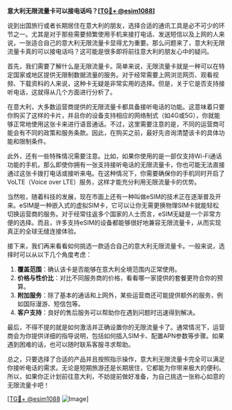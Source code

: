 **意大利无限流量卡可以接电话吗？[[TG💪+ @esim1088](https://t.me/s/esim1088)]**

说到出国旅行或者长期居住在意大利的朋友，选择合适的通讯工具是必不可少的环节之一。尤其是对于那些需要频繁使用手机来接打电话、发送短信以及上网的人来说，一张适合自己的意大利无限流量卡显得尤为重要。那么问题来了，意大利无限流量卡真的可以接电话吗？这可能是很多即将前往意大利的朋友心中的疑问。

首先，我们需要了解什么是无限流量卡。简单来说，无限流量卡就是一种可以在特定国家或地区提供无限制数据流量的服务。对于经常需要上网浏览网页、观看视频、下载资料的人来说，这种卡无疑是非常实用的选择。但是，关于它是否支持接听电话，这就得从几个方面进行分析了。

在意大利，大多数运营商提供的无限流量卡都具备接听电话的功能。这意味着只要你购买了这样的卡片，并且你的设备支持相应的网络制式（如4G或5G），你就能够正常地使用这张卡来进行语音通话。不过，这里需要注意的是，不同的运营商可能会有不同的政策和服务条款。因此，在购买之前，最好先咨询清楚该卡的具体功能和限制条件。

此外，还有一些特殊情况需要注意。比如，如果你使用的是一部仅支持Wi-Fi通话功能的手机，那么即使你拥有一张支持接听电话的无限流量卡，你也可能无法直接通过这张卡拨打电话或接听来电。在这种情况下，你需要确保你的手机同时开启了VoLTE（Voice over LTE）服务，这样才能充分利用无限流量卡的优势。

当然啦，随着科技的发展，现在市面上还有一种叫做eSIM的技术正在逐渐普及开来。eSIM是一种嵌入式的虚拟SIM卡，它可以让你无需更换物理SIM卡就能轻松切换运营商的服务。对于经常往返多个国家的人士而言，eSIM无疑是一个非常方便的选择。而且，许多支持eSIM的设备都能够很好地兼容无限流量卡，从而实现真正的全球无缝连接体验。

接下来，我们再来看看如何挑选一款适合自己的意大利无限流量卡。一般来说，选择时可以从以下几个角度考虑：

1. **覆盖范围**：确认该卡是否能够在意大利全境范围内正常使用。
2. **价格与性价比**：对比不同服务商的价格，看看哪一家提供的套餐更符合你的预算。
3. **附加服务**：除了基本的通话和上网外，某些运营商还可能提供额外的服务，例如国际漫游、短信包等。
4. **客户支持**：良好的售后服务可以帮助你在遇到问题时迅速得到解决。

最后，不得不提的就是如何激活并正确设置你的无限流量卡了。通常情况下，运营商会为你提供详细的指导说明，包括如何插入SIM卡、配置APN参数等步骤。如果遇到困难的话，也可以随时联系客服寻求帮助。

总之，只要选择了合适的产品并且按照指示操作，意大利无限流量卡完全可以满足你接听电话的需求。无论是短期旅游还是长期居住，它都能为你带来极大的便利。所以，如果你正计划前往意大利，不妨提前做好准备，为自己挑选一张称心如意的无限流量卡吧！

[[TG💪+ @esim1088](https://t.me/s/esim1088) ![Image](https://i.postimg.cc/4NQfJmqS/Snipaste-2025-05-13-00-14-12.png)]